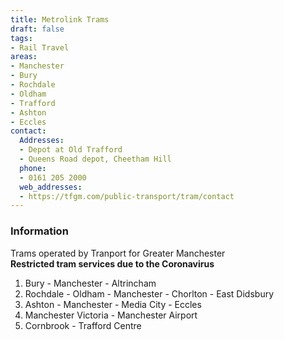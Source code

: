 ```yaml
---
title: Metrolink Trams
draft: false
tags:
- Rail Travel
areas:
- Manchester
- Bury
- Rochdale
- Oldham
- Trafford
- Ashton
- Eccles
contact:
  Addresses:
  - Depot at Old Trafford
  - Queens Road depot, Cheetham Hill
  phone:
  - 0161 205 2000
  web_addresses:
  - https://tfgm.com/public-transport/tram/contact
---
```

### Information
Trams operated by Tranport for Greater Manchester  
**Restricted tram services due to the Coronavirus**

1. Bury - Manchester - Altrincham
2. Rochdale - Oldham - Manchester - Chorlton - East Didsbury
3. Ashton - Manchester - Media City - Eccles
4. Manchester Victoria - Manchester Airport
5. Cornbrook - Trafford Centre
